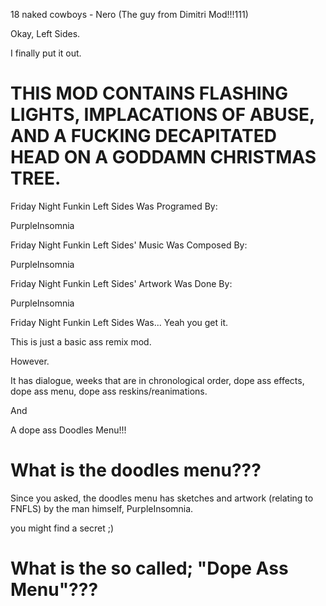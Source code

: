 18 naked cowboys - Nero (The guy from Dimitri Mod!!!111)

Okay, Left Sides.

I finally put it out.

# THIS MOD CONTAINS FLASHING LIGHTS, IMPLACATIONS OF ABUSE, AND A FUCKING DECAPITATED HEAD ON A GODDAMN CHRISTMAS TREE. #

Friday Night Funkin Left Sides Was Programed By:

PurpleInsomnia


Friday Night Funkin Left Sides' Music Was Composed By:

PurpleInsomnia


Friday Night Funkin Left Sides' Artwork Was Done By:

PurpleInsomnia

Friday Night Funkin Left Sides Was... Yeah you get it.

This is just a basic ass remix mod.

However.

It has dialogue, weeks that are in chronological order, dope ass effects, dope ass menu, dope ass reskins/reanimations.

And

A dope ass Doodles Menu!!!

# What is the doodles menu???

Since you asked, the doodles menu has sketches and artwork (relating to FNFLS) by the man himself, PurpleInsomnia.

you might find a secret ;)

# What is the so called; "Dope Ass Menu"???

